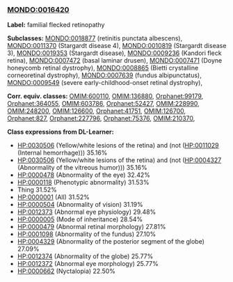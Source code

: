 
### [MONDO:0016420](http://purl.obolibrary.org/obo/MONDO_0016420)
**Label:** familial flecked retinopathy

**Subclasses:** [MONDO:0018877](http://purl.obolibrary.org/obo/MONDO_0018877) (retinitis punctata albescens), [MONDO:0011370](http://purl.obolibrary.org/obo/MONDO_0011370) (Stargardt disease 4), [MONDO:0010819](http://purl.obolibrary.org/obo/MONDO_0010819) (Stargardt disease 3), [MONDO:0019353](http://purl.obolibrary.org/obo/MONDO_0019353) (Stargardt disease), [MONDO:0009236](http://purl.obolibrary.org/obo/MONDO_0009236) (Kandori fleck retina), [MONDO:0007472](http://purl.obolibrary.org/obo/MONDO_0007472) (basal laminar drusen), [MONDO:0007471](http://purl.obolibrary.org/obo/MONDO_0007471) (Doyne honeycomb retinal dystrophy), [MONDO:0008865](http://purl.obolibrary.org/obo/MONDO_0008865) (Bietti crystalline corneoretinal dystrophy), [MONDO:0007639](http://purl.obolibrary.org/obo/MONDO_0007639) (fundus albipunctatus), [MONDO:0009549](http://purl.obolibrary.org/obo/MONDO_0009549) (severe early-childhood-onset retinal dystrophy), 

**Corr. equiv. classes:** [OMIM:600110](http://purl.obolibrary.org/obo/OMIM_600110), [OMIM:136880](http://purl.obolibrary.org/obo/OMIM_136880), [Orphanet:99179](http://www.orpha.net/ORDO/Orphanet_99179), [Orphanet:364055](http://www.orpha.net/ORDO/Orphanet_364055), [OMIM:603786](http://purl.obolibrary.org/obo/OMIM_603786), [Orphanet:52427](http://www.orpha.net/ORDO/Orphanet_52427), [OMIM:228990](http://purl.obolibrary.org/obo/OMIM_228990), [OMIM:248200](http://purl.obolibrary.org/obo/OMIM_248200), [OMIM:126600](http://purl.obolibrary.org/obo/OMIM_126600), [Orphanet:41751](http://www.orpha.net/ORDO/Orphanet_41751), [OMIM:126700](http://purl.obolibrary.org/obo/OMIM_126700), [Orphanet:827](http://www.orpha.net/ORDO/Orphanet_827), [Orphanet:227796](http://www.orpha.net/ORDO/Orphanet_227796), [Orphanet:75376](http://www.orpha.net/ORDO/Orphanet_75376), [OMIM:210370](http://purl.obolibrary.org/obo/OMIM_210370), 

**Class expressions from DL-Learner:**

- [HP:0030506](http://purl.obolibrary.org/obo/HP_0030506) (Yellow/white lesions of the retina) and (not ([HP:0011029](http://purl.obolibrary.org/obo/HP_0011029) (Internal hemorrhage))) 35.16%
- [HP:0030506](http://purl.obolibrary.org/obo/HP_0030506) (Yellow/white lesions of the retina) and (not ([HP:0004327](http://purl.obolibrary.org/obo/HP_0004327) (Abnormality of the vitreous humor))) 35.16%
- [HP:0000478](http://purl.obolibrary.org/obo/HP_0000478) (Abnormality of the eye) 32.42%
- [HP:0000118](http://purl.obolibrary.org/obo/HP_0000118) (Phenotypic abnormality) 31.53%
- Thing 31.52%
- [HP:0000001](http://purl.obolibrary.org/obo/HP_0000001) (All) 31.52%
- [HP:0000504](http://purl.obolibrary.org/obo/HP_0000504) (Abnormality of vision) 31.19%
- [HP:0012373](http://purl.obolibrary.org/obo/HP_0012373) (Abnormal eye physiology) 29.48%
- [HP:0000005](http://purl.obolibrary.org/obo/HP_0000005) (Mode of inheritance) 28.54%
- [HP:0000479](http://purl.obolibrary.org/obo/HP_0000479) (Abnormal retinal morphology) 27.81%
- [HP:0001098](http://purl.obolibrary.org/obo/HP_0001098) (Abnormality of the fundus) 27.10%
- [HP:0004329](http://purl.obolibrary.org/obo/HP_0004329) (Abnormality of the posterior segment of the globe) 27.09%
- [HP:0012374](http://purl.obolibrary.org/obo/HP_0012374) (Abnormality of the globe) 25.77%
- [HP:0012372](http://purl.obolibrary.org/obo/HP_0012372) (Abnormal eye morphology) 25.77%
- [HP:0000662](http://purl.obolibrary.org/obo/HP_0000662) (Nyctalopia) 22.50%


